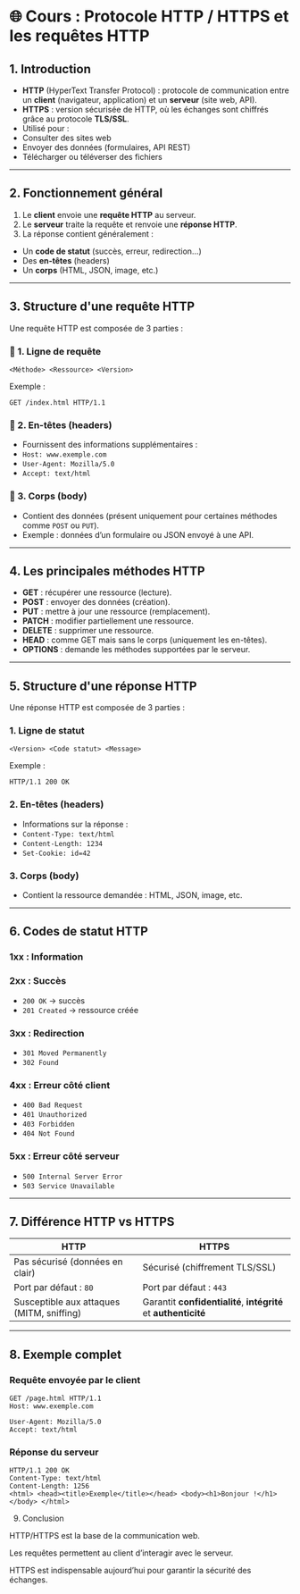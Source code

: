 # 🌐 Cours : Protocole HTTP / HTTPS et les requêtes HTTP

## 1. Introduction
- **HTTP** (HyperText Transfer Protocol) : protocole de communication entre un **client** (navigateur, application) et un **serveur** (site web, API).
- **HTTPS** : version sécurisée de HTTP, où les échanges sont chiffrés grâce au protocole **TLS/SSL**.
- Utilisé pour :
- Consulter des sites web
- Envoyer des données (formulaires, API REST)
- Télécharger ou téléverser des fichiers

---

## 2. Fonctionnement général
1. Le **client** envoie une **requête HTTP** au serveur.
2. Le **serveur** traite la requête et renvoie une **réponse HTTP**.
3. La réponse contient généralement :
- Un **code de statut** (succès, erreur, redirection…)
- Des **en-têtes** (headers)
- Un **corps** (HTML, JSON, image, etc.)

---

## 3. Structure d'une requête HTTP
Une requête HTTP est composée de 3 parties :

### 🔹 1. Ligne de requête
```shell
<Méthode> <Ressource> <Version>
```
Exemple :
```shell
GET /index.html HTTP/1.1
```
### 🔹 2. En-têtes (headers)
- Fournissent des informations supplémentaires :
- `Host: www.exemple.com`
- `User-Agent: Mozilla/5.0`
- `Accept: text/html`

### 🔹 3. Corps (body)
- Contient des données (présent uniquement pour certaines méthodes comme `POST` ou `PUT`).
- Exemple : données d’un formulaire ou JSON envoyé à une API.

---

## 4. Les principales méthodes HTTP
- **GET** : récupérer une ressource (lecture).
- **POST** : envoyer des données (création).
- **PUT** : mettre à jour une ressource (remplacement).
- **PATCH** : modifier partiellement une ressource.
- **DELETE** : supprimer une ressource.
- **HEAD** : comme GET mais sans le corps (uniquement les en-têtes).
- **OPTIONS** : demande les méthodes supportées par le serveur.

---

## 5. Structure d'une réponse HTTP

Une réponse HTTP est composée de 3 parties :

### 1. Ligne de statut

```shell
<Version> <Code statut> <Message>
```
Exemple :
```shell
HTTP/1.1 200 OK
```
### 2. En-têtes (headers)
- Informations sur la réponse :
- `Content-Type: text/html`
- `Content-Length: 1234`
- `Set-Cookie: id=42`

### 3. Corps (body)
- Contient la ressource demandée : HTML, JSON, image, etc.

---

## 6. Codes de statut HTTP

### **1xx** : Information
### **2xx** : Succès  
- `200 OK` → succès
- `201 Created` → ressource créée
### **3xx** : Redirection  
- `301 Moved Permanently`
- `302 Found`
### **4xx** : Erreur côté client  
- `400 Bad Request`
- `401 Unauthorized`
- `403 Forbidden`
- `404 Not Found`
### **5xx** : Erreur côté serveur  
- `500 Internal Server Error`
- `503 Service Unavailable`

---

## 7. Différence HTTP vs HTTPS
| HTTP | HTTPS |
|------|-------|
| Pas sécurisé (données en clair) | Sécurisé (chiffrement TLS/SSL) |
| Port par défaut : `80` | Port par défaut : `443` |
| Susceptible aux attaques (MITM, sniffing) | Garantit **confidentialité**, **intégrité** et **authenticité** |

---

## 8. Exemple complet

### Requête envoyée par le client
```shell
GET /page.html HTTP/1.1
Host: www.exemple.com

User-Agent: Mozilla/5.0
Accept: text/html
```
### Réponse du serveur

```shell
HTTP/1.1 200 OK
Content-Type: text/html
Content-Length: 1256
<html> <head><title>Exemple</title></head> <body><h1>Bonjour !</h1></body> </html> 
```
9. Conclusion

HTTP/HTTPS est la base de la communication web.

Les requêtes permettent au client d’interagir avec le serveur.

HTTPS est indispensable aujourd’hui pour garantir la sécurité des échanges.
